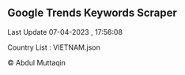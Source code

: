 

## Google Trends Keywords Scraper 
 
Last Update 07-04-2023 , 17:56:08

Country List :
VIETNAM.json



© Abdul Muttaqin 
